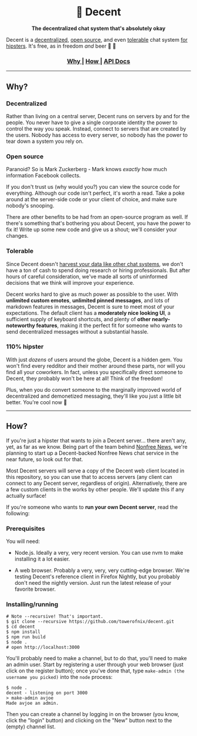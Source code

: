 <h1 align='center'> 🎈 Decent </h1>

<div align='center'>
  <strong> The decentralized chat system that's absolutely okay </strong>
</div>

Decent is a [decentralized](#decentralized), [open source](#open-source), and even [tolerable](#tolerable) chat system [for hipsters](#110-hipster). It's free, as in freedom _and_ beer :beer: :tada:

<div align='center'>
  <h3>
    <a href='#why'> Why </a>
    <span> | </span>
    <a href='#how'> How </a>
    <span> | </span>
    <a href='https://github.com/towerofnix/decent/wiki'> API Docs </a>
  </h3>
</div>

---

## Why?

### Decentralized

Rather than living on a central server, Decent runs on servers by and for the people. You never have to give a single corporate identity the power to control the way you speak. Instead, connect to servers that are created by the users. Nobody has access to every server, so nobody has the power to tear down a system you rely on.

### Open source

Paranoid? So is Mark Zuckerberg - Mark knows _exactly_ how much information Facebook collects.

If you don't trust us (why would you?) you can view the source code for everything. Although our code isn't perfect, it's worth a read. Take a poke around at the server-side code or your client of choice, and make sure nobody's snooping.

There are other benefits to be had from an open-source program as well. If there's something that's bothering you about Decent, you have the power to fix it! Write up some new code and give us a shout; we'll consider your changes.

### Tolerable

Since Decent doesn't [harvest your data like other chat systems](https://discordapp.com/), we don't have a ton of cash to spend doing research or hiring professionals. But after hours of careful consideration, we've made all sorts of uninformed decisions that we think will improve your experience.

Decent works hard to give as much power as possible to the user. With **unlimited custom emotes**, **unlimited pinned messages**, and lots of markdown features in messages, Decent is sure to meet most of your expectations. The default client has a **moderately nice looking UI**, a sufficient supply of keyboard shortcuts, and plenty of **other nearly-noteworthy features**, making it the perfect fit for someone who wants to send decentralized messages without a substantial hassle.

### 110% hipster

With just _dozens_ of users around the globe, Decent is a hidden gem. You won't find every redditor and their mother around these parts, nor will you find all your coworkers. In fact, unless you specifically direct someone to Decent, they probably won't be here at all! Think of the freedom!

Plus, when you do convert someone to the marginally improved world of decentralized and demonetized messaging, they'll like you just a little bit better. You're cool now 🎈

---

## How?

If you're just a hipster that wants to join a Decent server... there aren't any, yet, as far as we know. Being part of the team behind [Nonfree News](https://nonfree.news), we're planning to start up a Decent-backed Nonfree News chat service in the near future, so look out for that.

Most Decent servers will serve a copy of the Decent web client located in this repository, so you can use that to access servers (any client can connect to any Decent server, regardless of origin). Alternatively, there are a few custom clients in the works by other people. We'll update this if any actually surface!

If you're someone who wants to **run your own Decent server**, read the following:

### Prerequisites

You will need:

* Node.js. Ideally a very, very recent version. You can use nvm to make installing it a lot easier.

* A web browser. Probably a very, very, very cutting-edge browser. We're testing Decent's reference client in Firefox Nightly, but you probably don't need the nightly version. Just run the latest release of your favorite browser.

### Installing/running

```
# Note --recursive! That's important.
$ git clone --recursive https://github.com/towerofnix/decent.git
$ cd decent
$ npm install
$ npm run build
$ node .
# open http://localhost:3000
```

You'll probably need to make a channel, but to do that, you'll need to make an admin user. Start by registering a user through your web browser (just click on the register button); once you've done that, type `make-admin (the username you picked)` into the `node` process:

```
$ node .
decent - listening on port 3000
> make-admin avjoe
Made avjoe an admin.
```

Then you can create a channel by logging in on the browser (you know, click the "login" button) and clicking on the "New" button next to the (empty) channel list.
